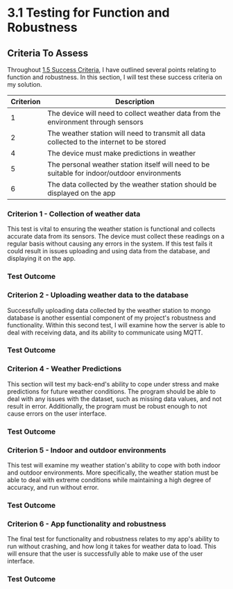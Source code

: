 # 3.1 Testing for Function and Robustness

## Criteria To Assess

Throughout [1.5 Success Criteria](../analysis/1.5-success-criteria.md), I have outlined several points relating to function and robustness. In this section, I will test these success criteria on my solution.

| Criterion | Description                                                                                  |
| --------- | -------------------------------------------------------------------------------------------- |
| 1         | The device will need to collect weather data from the environment through sensors            |
| 2         | The weather station will need to transmit all data collected to the internet to be stored    |
| 4         | The device must make predictions in weather                                                  |
| 5         | The personal weather station itself will need to be suitable for indoor/outdoor environments |
| 6         | The data collected by the weather station should be displayed on the app                     |

### Criterion 1 - Collection of weather data

This test is vital to ensuring the weather station is functional and collects accurate data from its sensors. The device must collect these readings on a regular basis without causing any errors in the system. If this test fails it could result in issues uploading and using data from the database, and displaying it on the app.

### Test Outcome



### Criterion 2 - Uploading weather data to the database

Successfully uploading data collected by the weather station to mongo database is another essential component of my project's robustness and functionality. Within this second test, I will examine how the server is able to deal with receiving data, and its ability to communicate using MQTT.

### Test Outcome



### Criterion 4 - Weather Predictions

This section will test my back-end's ability to cope under stress and make predictions for future weather conditions. The program should be able to deal with any issues with the dataset, such as missing data values, and not result in error. Additionally, the program must be robust enough to not cause errors on the user interface.

### Test Outcome



### Criterion 5 - Indoor and outdoor environments

This test will examine my weather station's ability to cope with both indoor and outdoor environments. More specifically, the weather station must be able to deal with extreme conditions while maintaining a high degree of accuracy, and run without error.

### Test Outcome



### Criterion 6 - App functionality and robustness

The final test for functionality and robustness relates to my app's ability to run without crashing, and how long it takes for weather data to load. This will ensure that the user is successfully able to make use of the user interface.

### Test Outcome
